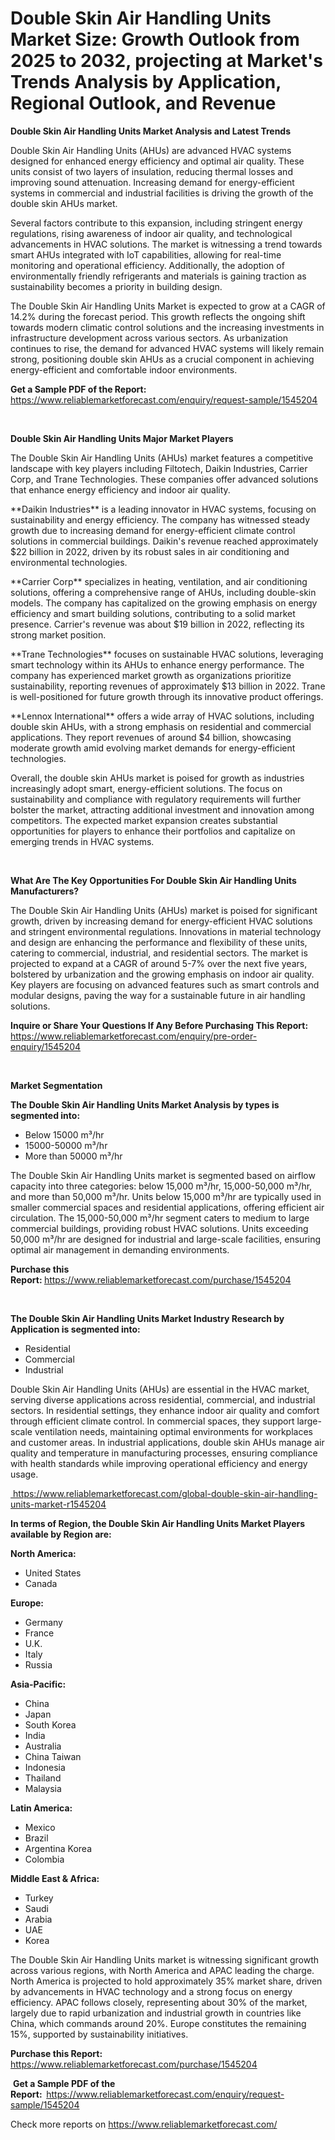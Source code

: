 <p><h1>Double Skin Air Handling Units Market Size: Growth Outlook from 2025 to 2032, projecting at Market's Trends Analysis by Application, Regional Outlook, and Revenue</h1></p><p><strong>Double Skin Air Handling Units Market Analysis and Latest Trends</strong></p>
<p><p>Double Skin Air Handling Units (AHUs) are advanced HVAC systems designed for enhanced energy efficiency and optimal air quality. These units consist of two layers of insulation, reducing thermal losses and improving sound attenuation. Increasing demand for energy-efficient systems in commercial and industrial facilities is driving the growth of the double skin AHUs market. </p><p>Several factors contribute to this expansion, including stringent energy regulations, rising awareness of indoor air quality, and technological advancements in HVAC solutions. The market is witnessing a trend towards smart AHUs integrated with IoT capabilities, allowing for real-time monitoring and operational efficiency. Additionally, the adoption of environmentally friendly refrigerants and materials is gaining traction as sustainability becomes a priority in building design.</p><p>The Double Skin Air Handling Units Market is expected to grow at a CAGR of 14.2% during the forecast period. This growth reflects the ongoing shift towards modern climatic control solutions and the increasing investments in infrastructure development across various sectors. As urbanization continues to rise, the demand for advanced HVAC systems will likely remain strong, positioning double skin AHUs as a crucial component in achieving energy-efficient and comfortable indoor environments.</p></p>
<p><strong>Get a Sample PDF of the Report:&nbsp;</strong> <a href="https://www.reliablemarketforecast.com/enquiry/request-sample/1545204?utm_campaign=3194&utm_medium=2&utm_source=Github&utm_content=ia&utm_term=08042025&utm_id=double-skin-air-handling-units">https://www.reliablemarketforecast.com/enquiry/request-sample/1545204</a></p>
<p>&nbsp;</p>
<p><strong>Double Skin Air Handling Units Major Market Players</strong></p>
<p><p>The Double Skin Air Handling Units (AHUs) market features a competitive landscape with key players including Filtotech, Daikin Industries, Carrier Corp, and Trane Technologies. These companies offer advanced solutions that enhance energy efficiency and indoor air quality.</p><p>**Daikin Industries** is a leading innovator in HVAC systems, focusing on sustainability and energy efficiency. The company has witnessed steady growth due to increasing demand for energy-efficient climate control solutions in commercial buildings. Daikin's revenue reached approximately $22 billion in 2022, driven by its robust sales in air conditioning and environmental technologies.</p><p>**Carrier Corp** specializes in heating, ventilation, and air conditioning solutions, offering a comprehensive range of AHUs, including double-skin models. The company has capitalized on the growing emphasis on energy efficiency and smart building solutions, contributing to a solid market presence. Carrier's revenue was about $19 billion in 2022, reflecting its strong market position.</p><p>**Trane Technologies** focuses on sustainable HVAC solutions, leveraging smart technology within its AHUs to enhance energy performance. The company has experienced market growth as organizations prioritize sustainability, reporting revenues of approximately $13 billion in 2022. Trane is well-positioned for future growth through its innovative product offerings.</p><p>**Lennox International** offers a wide array of HVAC solutions, including double skin AHUs, with a strong emphasis on residential and commercial applications. They report revenues of around $4 billion, showcasing moderate growth amid evolving market demands for energy-efficient technologies.</p><p>Overall, the double skin AHUs market is poised for growth as industries increasingly adopt smart, energy-efficient solutions. The focus on sustainability and compliance with regulatory requirements will further bolster the market, attracting additional investment and innovation among competitors. The expected market expansion creates substantial opportunities for players to enhance their portfolios and capitalize on emerging trends in HVAC systems.</p></p>
<p>&nbsp;</p>
<p><strong>What Are The Key Opportunities For Double Skin Air Handling Units Manufacturers?</strong></p>
<p><p>The Double Skin Air Handling Units (AHUs) market is poised for significant growth, driven by increasing demand for energy-efficient HVAC solutions and stringent environmental regulations. Innovations in material technology and design are enhancing the performance and flexibility of these units, catering to commercial, industrial, and residential sectors. The market is projected to expand at a CAGR of around 5-7% over the next five years, bolstered by urbanization and the growing emphasis on indoor air quality. Key players are focusing on advanced features such as smart controls and modular designs, paving the way for a sustainable future in air handling solutions.</p></p>
<p><strong>Inquire or Share Your Questions If Any Before Purchasing This Report:</strong> <a href="https://www.reliablemarketforecast.com/enquiry/pre-order-enquiry/1545204?utm_campaign=3194&utm_medium=2&utm_source=Github&utm_content=ia&utm_term=08042025&utm_id=double-skin-air-handling-units">https://www.reliablemarketforecast.com/enquiry/pre-order-enquiry/1545204</a></p>
<p>&nbsp;</p>
<p><strong>Market Segmentation</strong></p>
<p><strong>The Double Skin Air Handling Units Market Analysis by types is segmented into:</strong></p>
<p><ul><li>Below 15000 m³/hr</li><li>15000-50000 m³/hr</li><li>More than 50000 m³/hr</li></ul></p>
<p><p>The Double Skin Air Handling Units market is segmented based on airflow capacity into three categories: below 15,000 m³/hr, 15,000-50,000 m³/hr, and more than 50,000 m³/hr. Units below 15,000 m³/hr are typically used in smaller commercial spaces and residential applications, offering efficient air circulation. The 15,000-50,000 m³/hr segment caters to medium to large commercial buildings, providing robust HVAC solutions. Units exceeding 50,000 m³/hr are designed for industrial and large-scale facilities, ensuring optimal air management in demanding environments.</p></p>
<p><strong>Purchase this Report:&nbsp;</strong><a href="https://www.reliablemarketforecast.com/purchase/1545204?utm_campaign=3194&utm_medium=2&utm_source=Github&utm_content=ia&utm_term=08042025&utm_id=double-skin-air-handling-units">https://www.reliablemarketforecast.com/purchase/1545204</a></p>
<p>&nbsp;</p>
<p><strong>The Double Skin Air Handling Units Market Industry Research by Application is segmented into:</strong></p>
<p><ul><li>Residential</li><li>Commercial</li><li>Industrial</li></ul></p>
<p><p>Double Skin Air Handling Units (AHUs) are essential in the HVAC market, serving diverse applications across residential, commercial, and industrial sectors. In residential settings, they enhance indoor air quality and comfort through efficient climate control. In commercial spaces, they support large-scale ventilation needs, maintaining optimal environments for workplaces and customer areas. In industrial applications, double skin AHUs manage air quality and temperature in manufacturing processes, ensuring compliance with health standards while improving operational efficiency and energy usage.</p></p>
<p><a href="https://www.reliablemarketforecast.com/global-double-skin-air-handling-units-market-r1545204?utm_campaign=3194&utm_medium=2&utm_source=Github&utm_content=ia&utm_term=08042025&utm_id=double-skin-air-handling-units">&nbsp;https://www.reliablemarketforecast.com/global-double-skin-air-handling-units-market-r1545204</a></p>
<p><strong>In terms of Region, the Double Skin Air Handling Units Market Players available by Region are:</strong></p>
<p>
    <p> <strong> North America: </strong>
        <ul>
            <li>United States</li>
            <li>Canada</li>
        </ul>
        </p> 
    <p> <strong> Europe: </strong>
        <ul>
            <li>Germany</li>
            <li>France</li>
            <li>U.K.</li>
            <li>Italy</li>
            <li>Russia</li>
        </ul>
        </p> 
    <p> <strong> Asia-Pacific: </strong>
        <ul>
            <li>China</li>
            <li>Japan</li>
            <li>South Korea</li>
            <li>India</li>
            <li>Australia</li>
            <li>China Taiwan</li>
            <li>Indonesia</li>
            <li>Thailand</li>
            <li>Malaysia</li>
        </ul>
        </p> 
    <p> <strong> Latin America: </strong>
        <ul>
            <li>Mexico</li>
            <li>Brazil</li>
            <li>Argentina Korea</li>
            <li>Colombia</li>
        </ul>
        </p> 
    <p> <strong> Middle East & Africa: </strong>
        <ul>
            <li>Turkey</li>
            <li>Saudi</li>
            <li>Arabia</li>
            <li>UAE</li>
            <li>Korea</li>
        </ul>
    </p>
    </p>
<p><p>The Double Skin Air Handling Units market is witnessing significant growth across various regions, with North America and APAC leading the charge. North America is projected to hold approximately 35% market share, driven by advancements in HVAC technology and a strong focus on energy efficiency. APAC follows closely, representing about 30% of the market, largely due to rapid urbanization and industrial growth in countries like China, which commands around 20%. Europe constitutes the remaining 15%, supported by sustainability initiatives.</p></p>
<p><strong>Purchase this Report: </strong><a href="https://www.reliablemarketforecast.com/purchase/1545204?utm_campaign=3194&utm_medium=2&utm_source=Github&utm_content=ia&utm_term=08042025&utm_id=double-skin-air-handling-units">https://www.reliablemarketforecast.com/purchase/1545204</a></p>
<p>&nbsp;<strong>Get a Sample PDF of the Report:&nbsp;&nbsp;</strong><a href="https://www.reliablemarketforecast.com/enquiry/request-sample/1545204?utm_campaign=3194&utm_medium=2&utm_source=Github&utm_content=ia&utm_term=08042025&utm_id=double-skin-air-handling-units">https://www.reliablemarketforecast.com/enquiry/request-sample/1545204</a></p>
<p><strong></strong></p>
<p>Check more reports on <a href="https://www.reliablemarketforecast.com/?utm_campaign=3194&utm_medium=2&utm_source=Github&utm_content=ia&utm_term=08042025&utm_id=double-skin-air-handling-units">https://www.reliablemarketforecast.com/</a></p>